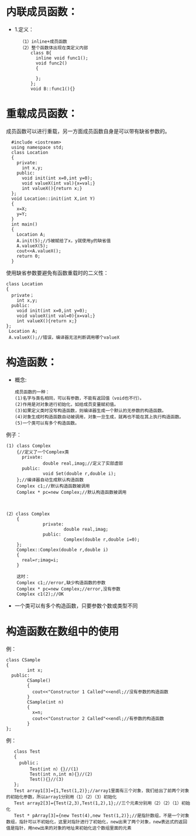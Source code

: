 # 内联成员函数：
* 1.定义：

        （1）inline+成员函数
        （2）整个函数体出现在类定义内部
            class B{
              inline void func1();
              void func2()
              {

              };
            };
            void B::func1(){}

# 重载成员函数：

  成员函数可以进行重载，另一方面成员函数自身是可以带有缺省参数的。

      #include <iostream>
      using namespace std;
      class Location
      {
        private:
          int x,y;
        public:
          void init(int x=0,int y=0);
          void valueX(int val){x=val;}
          int valueX(){return x;}
      };
      void Location::init(int X,int Y)
      {
        x=X;
        y=Y;
      }
      int main()
      {
        Location A;
        A.init(5);//5被赋给了x，y就使用y的缺省值
        A.valueX(5);
        cout<<A.valueX();
        return 0;
      }

使用缺省参数要避免有函数重载时的二义性：

    class Location
    {
      private；
        int x,y;
      public:
        void init(int x=0,int y=0);
        void valueX(int val=0){x=val;}
        int valueX(){return x;}
    };
     Location A;
     A.valueX();//错误，编译器无法判断调用哪个valueX

# 构造函数：
* 概念:

      成员函数的一种：
      (1)名字与类名相同，可以有参数，不能有返回值（void也不行）。
      (2)作用是对对象进行初始化，如给成员变量赋初值。
      (3)如果定义类时没写构造函数，则编译器生成一个默认的无参数的构造函数。
      (4)对象生成时构造函数自动被调用，对象一旦生成，就再也不能在其上执行构造函数。
      (5)一个类可以有多个构造函数。

例子：

    (1) class Complex
        {//定义了一个Complex类
          private:
                  double real,imag;//定义了实部虚部
          public:
                  void Set(double r,double i);
        };//编译器自动生成默认构造函数
        Complex c1;//默认构造函数被调用
        Complex * pc=new Complex;//默认构造函数被调用



    (2）class Complex
        {
                  private:
                          double real,imag;
                  public:
                          Complex(double r,double i=0);
        };
        Complex::Complex(double r,double i)
        {
          real=r;imag=i;
        }

        这时：
        Complex c1;//error,缺少构造函数的参数
        Complex * pc=new Complex;//error,没有参数
        Complex c1(2);//OK

* 一个类可以有多个构造函数，只要参数个数或类型不同

# 构造函数在数组中的使用

例：

    class CSample
    {
            int x;
      public:
            CSample()
            {
              cout<<"Constructor 1 Called"<<endl;//没有参数的构造函数
            }
            CSample(int n)
            {
              x=n;
              cout<<"Constructor 2 Called"<<endl;//有参数的构造函数
            }
    };

例：

       class Test
       {
         public；
             Test(int n）{}//(1)
             Test(int n,int m){}//(2)
             Test(){}//(3)
       };
       Test array1[3]={1,Test(1,2)};//array1里面有三个对象，我们给出了前两个对象的初始化参数，所以array1分别用（1）（2）（3）初始化
       Test array2[3]={Test(2,3),Test(1,2),1};//三个元素分别用（2）（2）（1）初始化
       Test * pArray[3]={new Test(4),new Test(1,2)};//是指针数组，不是一个对象数组，指针可以不初始化，这里对指针进行了初始化，new出来了两个对象，new表达式的返回值是指针，用new出来的对象的地址来初始化这个数组里面的元素
